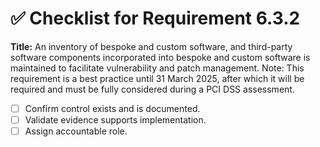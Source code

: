 # ✅ Checklist for Requirement 6.3.2

**Title:** An inventory of bespoke and custom software, and third-party software components incorporated into bespoke and custom software is maintained to facilitate vulnerability and patch management. Note: This requirement is a best practice until 31 March 2025, after which it will be required and must be fully considered during a PCI DSS assessment.

- [ ] Confirm control exists and is documented.
- [ ] Validate evidence supports implementation.
- [ ] Assign accountable role.

